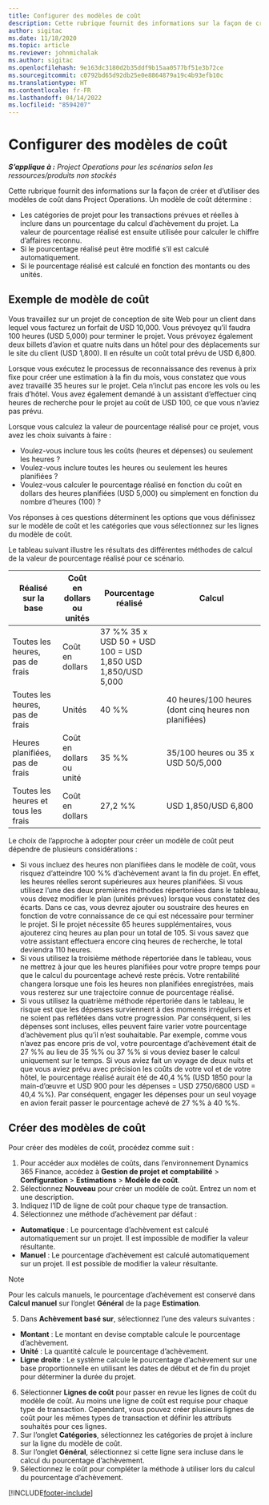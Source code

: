 ```yaml
---
title: Configurer des modèles de coût
description: Cette rubrique fournit des informations sur la façon de créer et d’utiliser des modèles de coût dans Project Operations.
author: sigitac
ms.date: 11/18/2020
ms.topic: article
ms.reviewer: johnmichalak
ms.author: sigitac
ms.openlocfilehash: 9e163dc3180d2b35ddf9b15aa0577bf51e3b72ce
ms.sourcegitcommit: c0792bd65d92db25e0e8864879a19c4b93efb10c
ms.translationtype: HT
ms.contentlocale: fr-FR
ms.lasthandoff: 04/14/2022
ms.locfileid: "8594207"
---
```

# <a name="set-up-cost-templates"></a>Configurer des modèles de coût

_**S’applique à :** Project Operations pour les scénarios selon les ressources/produits non stockés_


Cette rubrique fournit des informations sur la façon de créer et d’utiliser des modèles de coût dans Project Operations. Un modèle de coût détermine :

- Les catégories de projet pour les transactions prévues et réelles à inclure dans un pourcentage du calcul d’achèvement du projet. La valeur de pourcentage réalisé est ensuite utilisée pour calculer le chiffre d’affaires reconnu.
- Si le pourcentage réalisé peut être modifié s’il est calculé automatiquement.
- Si le pourcentage réalisé est calculé en fonction des montants ou des unités.

## <a name="cost-template-example"></a>Exemple de modèle de coût

Vous travaillez sur un projet de conception de site Web pour un client dans lequel vous facturez un forfait de USD 10,000. Vous prévoyez qu’il faudra 100 heures (USD 5,000) pour terminer le projet. Vous prévoyez également deux billets d’avion et quatre nuits dans un hôtel pour des déplacements sur le site du client (USD 1,800). Il en résulte un coût total prévu de USD 6,800.

Lorsque vous exécutez le processus de reconnaissance des revenus à prix fixe pour créer une estimation à la fin du mois, vous constatez que vous avez travaillé 35 heures sur le projet. Cela n’inclut pas encore les vols ou les frais d’hôtel. Vous avez également demandé à un assistant d’effectuer cinq heures de recherche pour le projet au coût de USD 100, ce que vous n’aviez pas prévu.

Lorsque vous calculez la valeur de pourcentage réalisé pour ce projet, vous avez les choix suivants à faire :

- Voulez-vous inclure tous les coûts (heures et dépenses) ou seulement les heures ?
- Voulez-vous inclure toutes les heures ou seulement les heures planifiées ?
- Voulez-vous calculer le pourcentage réalisé en fonction du coût en dollars des heures planifiées (USD 5,000) ou simplement en fonction du nombre d’heures (100) ?

Vos réponses à ces questions déterminent les options que vous définissez sur le modèle de coût et les catégories que vous sélectionnez sur les lignes du modèle de coût.

Le tableau suivant illustre les résultats des différentes méthodes de calcul de la valeur de pourcentage réalisé pour ce scénario.

| Réalisé sur la base | Coût en dollars ou unités | Pourcentage réalisé | Calcul |
| --- | --- | --- | --- |
| Toutes les heures, pas de frais | Coût en dollars | 37 %% 35 x USD 50 + USD 100 = USD 1,850 USD 1,850/USD 5,000 |
| Toutes les heures, pas de frais | Unités | 40 %% | 40 heures/100 heures (dont cinq heures non planifiées) |
| Heures planifiées, pas de frais | Coût en dollars ou unité | 35 %% | 35/100 heures ou 35 x USD 50/5,000 |
| Toutes les heures et tous les frais | Coût en dollars | 27,2 %% | USD 1,850/USD 6,800 |

Le choix de l’approche à adopter pour créer un modèle de coût peut dépendre de plusieurs considérations :

- Si vous incluez des heures non planifiées dans le modèle de coût, vous risquez d’atteindre 100 %% d’achèvement avant la fin du projet. En effet, les heures réelles seront supérieures aux heures planifiées. Si vous utilisez l’une des deux premières méthodes répertoriées dans le tableau, vous devez modifier le plan (unités prévues) lorsque vous constatez des écarts. Dans ce cas, vous devrez ajouter ou soustraire des heures en fonction de votre connaissance de ce qui est nécessaire pour terminer le projet. Si le projet nécessite 65 heures supplémentaires, vous ajouterez cinq heures au plan pour un total de 105. Si vous savez que votre assistant effectuera encore cinq heures de recherche, le total deviendra 110 heures.
- Si vous utilisez la troisième méthode répertoriée dans le tableau, vous ne mettrez à jour que les heures planifiées pour votre propre temps pour que le calcul du pourcentage achevé reste précis. Votre rentabilité changera lorsque une fois les heures non planifiées enregistrées, mais vous resterez sur une trajectoire connue de pourcentage réalisé.
- Si vous utilisez la quatrième méthode répertoriée dans le tableau, le risque est que les dépenses surviennent à des moments irréguliers et ne soient pas reflétées dans votre progression. Par conséquent, si les dépenses sont incluses, elles peuvent faire varier votre pourcentage d’achèvement plus qu’il n’est souhaitable. Par exemple, comme vous n’avez pas encore pris de vol, votre pourcentage d’achèvement était de 27 %% au lieu de 35 %% ou 37 %% si vous deviez baser le calcul uniquement sur le temps. Si vous aviez fait un voyage de deux nuits et que vous aviez prévu avec précision les coûts de votre vol et de votre hôtel, le pourcentage réalisé aurait été de 40,4 %% (USD 1850 pour la main-d’œuvre et USD 900 pour les dépenses = USD 2750/6800 USD = 40,4 %%). Par conséquent, engager les dépenses pour un seul voyage en avion ferait passer le pourcentage achevé de 27 %% à 40 %%.

## <a name="create-cost-templates"></a>Créer des modèles de coût
Pour créer des modèles de coût, procédez comme suit :

1. Pour accéder aux modèles de coûts, dans l’environnement Dynamics 365 Finance, accédez à **Gestion de projet et comptabilité** > **Configuration** > **Estimations** > **Modèle de coût**.
2. Sélectionnez **Nouveau** pour créer un modèle de coût. Entrez un nom et une description.
3. Indiquez l’ID de ligne de coût pour chaque type de transaction.
4. Sélectionnez une méthode d’achèvement par défaut :

  - **Automatique** : Le pourcentage d’achèvement est calculé automatiquement sur un projet. Il est impossible de modifier la valeur résultante.
  - **Manuel** : Le pourcentage d’achèvement est calculé automatiquement sur un projet. Il est possible de modifier la valeur résultante.

  > [!NOTE]
  > Pour les calculs manuels, le pourcentage d’achèvement est conservé dans **Calcul manuel** sur l’onglet **Général** de la page **Estimation**.

5. Dans **Achèvement basé sur**, sélectionnez l’une des valeurs suivantes :

  - **Montant** : Le montant en devise comptable calcule le pourcentage d’achèvement.
  - **Unité** : La quantité calcule le pourcentage d’achèvement.
  - **Ligne droite** : Le système calcule le pourcentage d’achèvement sur une base proportionnelle en utilisant les dates de début et de fin du projet pour déterminer la durée du projet.

6. Sélectionner **Lignes de coût** pour passer en revue les lignes de coût du modèle de coût. Au moins une ligne de coût est requise pour chaque type de transaction. Cependant, vous pouvez créer plusieurs lignes de coût pour les mêmes types de transaction et définir les attributs souhaités pour ces lignes.
7. Sur l’onglet **Catégories**, sélectionnez les catégories de projet à inclure sur la ligne du modèle de coût.
8. Sur l’onglet **Général**, sélectionnez si cette ligne sera incluse dans le calcul du pourcentage d’achèvement.
9. Sélectionnez le coût pour compléter la méthode à utiliser lors du calcul du pourcentage d’achèvement.


[!INCLUDE[footer-include](../includes/footer-banner.md)]